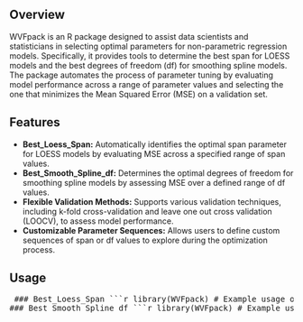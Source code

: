 ## Overview
WVFpack is an R package designed to assist data scientists and statisticians in selecting optimal parameters for non-parametric regression models. Specifically, it provides tools to determine the best span for LOESS models and the best degrees of freedom (df) for smoothing spline models. The package automates the process of parameter tuning by evaluating model performance across a range of parameter values and selecting the one that minimizes the Mean Squared Error (MSE) on a validation set.

## Features
- **Best_Loess_Span:**  Automatically identifies the optimal span parameter for LOESS models by evaluating MSE across a specified range of span values.
- **Best_Smooth_Spline_df:**  Determines the optimal degrees of freedom for smoothing spline models by assessing MSE over a defined range of df values.
- **Flexible Validation Methods:**  Supports various validation techniques, including k-fold cross-validation and leave one out cross validation (LOOCV), to assess model performance.
- **Customizable Parameter Sequences:**  Allows users to define custom sequences of span or df values to explore during the optimization process.

## Usage
<pre> ### Best_Loess_Span ```r library(WVFpack) # Example usage optimal_span <- Best_Loess_Span( data = my_data, x = "predictor_column", y = "response_column", span_seq = seq(1, 0.5, -0.05), valid_method = "Standard" ) print(optimal_span) ``` 
### Best_Smooth_Spline_df ```r library(WVFpack) # Example usage optimal_df <- Best_Smooth_Spline_df( data = df, x = "X", y = "Y", df_seq = seq(100, 50, -10), valid_method = "Standard" ) print(optimal_df) ``` </pre>

